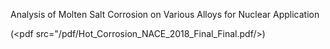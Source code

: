 
Analysis of Molten Salt Corrosion on Various Alloys for Nuclear Application

(<pdf src="/pdf/Hot_Corrosion_NACE_2018_Final_Final.pdf/>)


